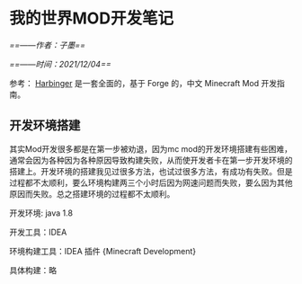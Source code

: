# 我的世界MOD开发笔记

*==——作者：子墨==*

*==——时间：2021/12/04==*

参考： [Harbinger](https://harbinger.covertdragon.team/)  是一套全面的，基于 Forge 的，中文 Minecraft Mod 开发指南。



## 开发环境搭建

其实Mod开发很多都是在第一步被劝退，因为mc mod的开发环境搭建有些困难，通常会因为各种因为各种原因导致构建失败，从而使开发者卡在第一步开发环境的搭建上。开发环境的搭建我见过很多方法，也试过很多方法，有成功有失败。但是过程都不太顺利，要么环境构建两三个小时后因为网速问题而失败，要么因为其他原因而失败。总之搭建环境的过程都不太顺利。



开发环境: java 1.8

开发工具：IDEA

环境构建工具：IDEA 插件 {Minecraft Development}



具体构建：略



